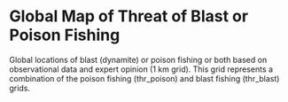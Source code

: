 # Global Map of Threat of Blast or Poison Fishing

Global locations of blast (dynamite) or poison fishing or both based on observational data and expert opinion (1 km grid). This grid represents a combination of the poison fishing (thr_poison) and blast fishing (thr_blast) grids.

